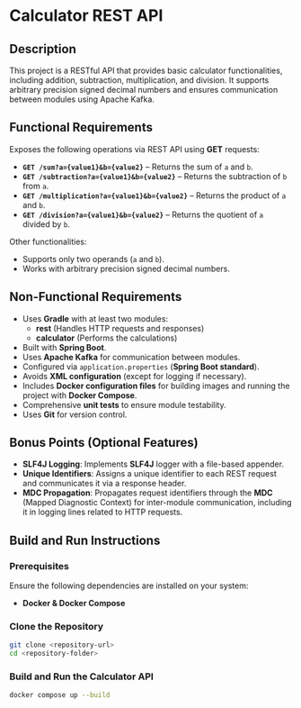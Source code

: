 # **Calculator REST API**  

## **Description**  
This project is a RESTful API that provides basic calculator functionalities, including addition, subtraction, multiplication, and division. It supports arbitrary precision signed decimal numbers and ensures communication between modules using Apache Kafka.  

## **Functional Requirements**  
Exposes the following operations via REST API using **GET** requests:  

- **`GET /sum?a={value1}&b={value2}`** – Returns the sum of `a` and `b`.  
- **`GET /subtraction?a={value1}&b={value2}`** – Returns the subtraction of `b` from `a`.  
- **`GET /multiplication?a={value1}&b={value2}`** – Returns the product of `a` and `b`.  
- **`GET /division?a={value1}&b={value2}`** – Returns the quotient of `a` divided by `b`.  

Other functionalities:  

- Supports only two operands (`a` and `b`).  
- Works with arbitrary precision signed decimal numbers.  

## **Non-Functional Requirements**  
- Uses **Gradle** with at least two modules:  
  - **rest** (Handles HTTP requests and responses)  
  - **calculator** (Performs the calculations)  
- Built with **Spring Boot**.  
- Uses **Apache Kafka** for communication between modules.  
- Configured via `application.properties` (**Spring Boot standard**).  
- Avoids **XML configuration** (except for logging if necessary).  
- Includes **Docker configuration files** for building images and running the project with **Docker Compose**.  
- Comprehensive **unit tests** to ensure module testability.  
- Uses **Git** for version control.  

## **Bonus Points (Optional Features)**  
- **SLF4J Logging**: Implements **SLF4J** logger with a file-based appender.  
- **Unique Identifiers**: Assigns a unique identifier to each REST request and communicates it via a response header.  
- **MDC Propagation**: Propagates request identifiers through the **MDC** (Mapped Diagnostic Context) for inter-module communication, including it in logging lines related to HTTP requests.  

## **Build and Run Instructions**  

### **Prerequisites**  
Ensure the following dependencies are installed on your system:  

- **Docker & Docker Compose**  

### **Clone the Repository**  
```sh
git clone <repository-url>
cd <repository-folder>
```

### **Build and Run the Calculator API**
```sh
docker compose up --build
```
